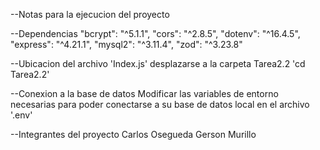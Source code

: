 --Notas para la ejecucion del proyecto

--Dependencias
    "bcrypt": "^5.1.1",
    "cors": "^2.8.5",
    "dotenv": "^16.4.5",
    "express": "^4.21.1",
    "mysql2": "^3.11.4",
    "zod": "^3.23.8"

--Ubicacion del archivo 'Index.js'
    desplazarse a la carpeta Tarea2.2
    'cd Tarea2.2'

--Conexion a la base de datos
    Modificar las variables de entorno necesarias 
    para poder conectarse a su base de datos local 
    en el archivo '.env'


--Integrantes del proyecto
    Carlos Osegueda
    Gerson Murillo